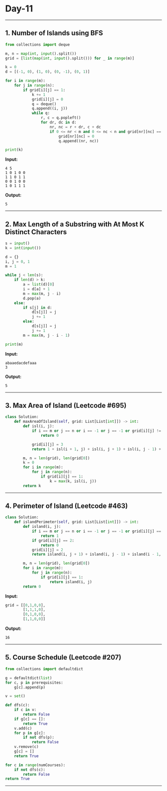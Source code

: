 # Day-11

---

## 1. Number of Islands using BFS

```python
from collections import deque

m, n = map(int, input().split())
grid = [list(map(int, input().split())) for _ in range(m)]

k = 0
d = [(-1, 0), (1, 0), (0, -1), (0, 1)]

for i in range(m):
    for j in range(n):
        if grid[i][j] == 1:
            k += 1
            grid[i][j] = 0
            q = deque()
            q.append((i, j))
            while q:
                r, c = q.popleft()
                for dr, dc in d:
                    nr, nc = r + dr, c + dc
                    if 0 <= nr < m and 0 <= nc < n and grid[nr][nc] == 1:
                        grid[nr][nc] = 0
                        q.append((nr, nc))

print(k)
```

**Input:**
```
4 5
1 0 1 0 0
1 1 0 1 1
0 0 1 0 0
1 0 1 1 1
```

**Output:**
```
5
```

---

## 2. Max Length of a Substring with At Most K Distinct Characters

```python
s = input()
k = int(input())

d = {}
i, j = 0, 1
m = 1

while j < len(s):
    if len(d) > k:
        a = list(d)[0]
        i = d[a] + 1
        m = max(m, j - i)
        d.pop(a)
    else:
        if s[j] in d:
            d[s[j]] = j
            j += 1 
        else:
            d[s[j]] = j 
            j += 1
        m = max(m, j - i - 1)

print(m)
```

**Input:**
```
abaaedacdefaaa
3
```

**Output:**
```
5
```

---

## 3. Max Area of Island (Leetcode #695)

```python
class Solution:
    def maxAreaOfIsland(self, grid: List[List[int]]) -> int:
        def isl(i, j):
            if i == m or j == n or i == -1 or j == -1 or grid[i][j] != 1:
                return 0

            grid[i][j] = 3
            return 1 + isl(i + 1, j) + isl(i, j + 1) + isl(i, j - 1) + isl(i - 1, j)

        m, n = len(grid), len(grid[0])
        k = 0
        for i in range(m):
            for j in range(n):
                if grid[i][j] == 1:
                    k = max(k, isl(i, j))
        return k
```

---

## 4. Perimeter of Island (Leetcode #463)

```python
class Solution:
    def islandPerimeter(self, grid: List[List[int]]) -> int:
        def island(i, j):
            if i == m or j == n or i == -1 or j == -1 or grid[i][j] == 0:
                return 1
            if grid[i][j] == 2:
                return 0
            grid[i][j] = 2
            return island(i, j + 1) + island(i, j - 1) + island(i - 1, j) + island(i + 1, j)

        m, n = len(grid), len(grid[0])
        for i in range(m):
            for j in range(n):
                if grid[i][j] == 1:
                    return island(i, j)
        return 0
```

**Input:**
```python
grid = [[0,1,0,0],
        [1,1,1,0],
        [0,1,0,0],
        [1,1,0,0]]
```

**Output:**
```
16
```

---

## 5. Course Schedule (Leetcode #207)

```python
from collections import defaultdict

g = defaultdict(list)
for c, p in prerequisites:
    g[c].append(p)

v = set()

def dfs(c):
    if c in v:
        return False
    if g[c] == []:
        return True
    v.add(c)
    for p in g[c]:
        if not dfs(p):
            return False
    v.remove(c)
    g[c] = []
    return True

for c in range(numCourses):
    if not dfs(c):
        return False
return True
```

---

